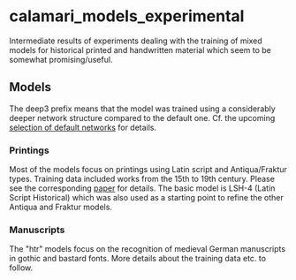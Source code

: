# calamari_models_experimental

Intermediate results of experiments dealing with the training of mixed models for historical printed and handwritten material which seem to be somewhat promising/useful.

## Models

The deep3 prefix means that the model was trained using a considerably deeper network structure compared to the default one.
Cf. the upcoming [selection of default networks](https://github.com/Calamari-OCR/calamari/tree/calamari/2.1/calamari_ocr/resources/networks) for details.

### Printings

Most of the models focus on printings using Latin script and Antiqua/Fraktur types.
Training data included works from the 15th to 19th century.
Please see the corresponding [paper](https://dl.acm.org/doi/fullHtml/10.1145/3476887.3476910) for details.
The basic model is LSH-4 (Latin Script Historical) which was also used as a starting point to refine the other Antiqua and Fraktur models.

### Manuscripts

The "htr" models focus on the recognition of medieval German manuscripts in gothic and bastard fonts.
More details about the training data etc. to follow.
